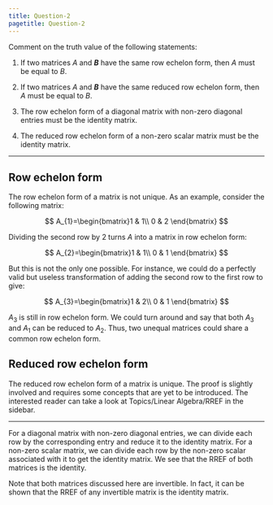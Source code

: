 ```yaml
---
title: Question-2
pagetitle: Question-2
---
```


Comment on the truth value of the following statements:

1.  If two matrices $A$ and **$B$** have the same row echelon form, then $A$ must be equal to $B$.

2.  If two matrices $A$ and **$B$** have the same reduced row echelon form, then $A$ must be equal to $B$.

3.  The row echelon form of a diagonal matrix with non-zero diagonal entries must be the identity matrix.

4.  The reduced row echelon form of a non-zero scalar matrix must be the identity matrix.

------------------------------------------------------------------------

## Row echelon form

The row echelon form of a matrix is not unique. As an example, consider the following matrix:

$$
A_{1}=\begin{bmatrix}1 & 1\\
0 & 2
\end{bmatrix}
$$


Dividing the second row by $2$ turns $A$ into a matrix in row echelon form:

$$
A_{2}=\begin{bmatrix}1 & 1\\
0 & 1
\end{bmatrix}
$$


But this is not the only one possible. For instance, we could do a perfectly valid but useless transformation of adding the second row to the first row to give:

$$
A_{3}=\begin{bmatrix}1 & 2\\
0 & 1
\end{bmatrix}
$$


$A_{3}$ is still in row echelon form. We could turn around and say that both $A_{3}$ and $A_{1}$ can be reduced to $A_{2}$. Thus, two unequal matrices could share a common row echelon form.

## Reduced row echelon form

The reduced row echelon form of a matrix is unique. The proof is slightly involved and requires some concepts that are yet to be introduced. The interested reader can take a look at Topics/Linear Algebra/RREF in the sidebar.

------------------------------------------------------------------------

For a diagonal matrix with non-zero diagonal entries, we can divide each row by the corresponding entry and reduce it to the identity matrix. For a non-zero scalar matrix, we can divide each row by the non-zero scalar associated with it to get the identity matrix. We see that the RREF of both matrices is the identity.

Note that both matrices discussed here are invertible. In fact, it can be shown that the RREF of any invertible matrix is the identity matrix.
